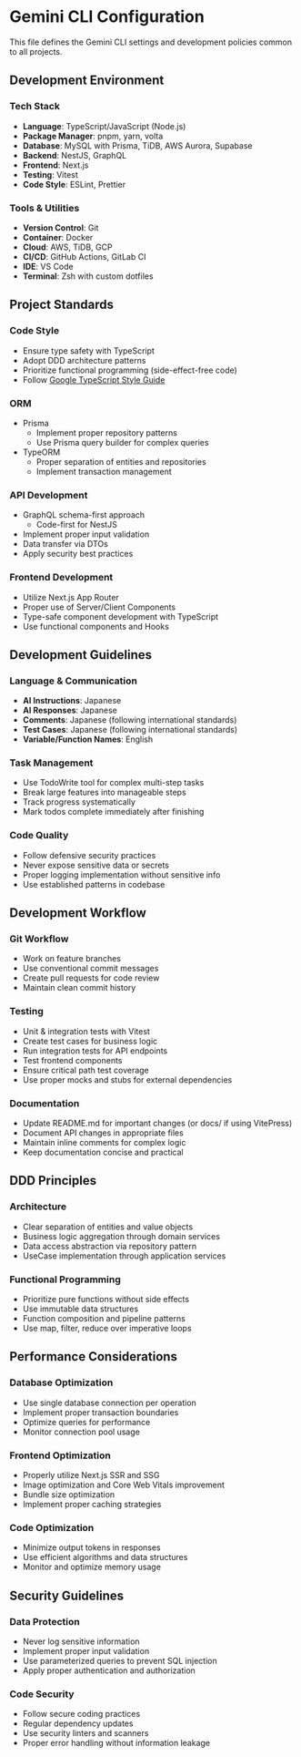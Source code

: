 # Gemini CLI Configuration

This file defines the Gemini CLI settings and development policies common to all projects.

## Development Environment

### Tech Stack

- **Language**: TypeScript/JavaScript (Node.js)
- **Package Manager**: pnpm, yarn, volta
- **Database**: MySQL with Prisma, TiDB, AWS Aurora, Supabase
- **Backend**: NestJS, GraphQL
- **Frontend**: Next.js
- **Testing**: Vitest
- **Code Style**: ESLint, Prettier

### Tools & Utilities

- **Version Control**: Git
- **Container**: Docker
- **Cloud**: AWS, TiDB, GCP
- **CI/CD**: GitHub Actions, GitLab CI
- **IDE**: VS Code
- **Terminal**: Zsh with custom dotfiles

## Project Standards

### Code Style

- Ensure type safety with TypeScript
- Adopt DDD architecture patterns
- Prioritize functional programming (side-effect-free code)
- Follow [Google TypeScript Style Guide](https://google.github.io/styleguide/tsguide.html)

### ORM

- Prisma
  - Implement proper repository patterns
  - Use Prisma query builder for complex queries
- TypeORM
  - Proper separation of entities and repositories
  - Implement transaction management

### API Development

- GraphQL schema-first approach
  - Code-first for NestJS
- Implement proper input validation
- Data transfer via DTOs
- Apply security best practices

### Frontend Development

- Utilize Next.js App Router
- Proper use of Server/Client Components
- Type-safe component development with TypeScript
- Use functional components and Hooks

## Development Guidelines

### Language & Communication

- **AI Instructions**: Japanese
- **AI Responses**: Japanese
- **Comments**: Japanese (following international standards)
- **Test Cases**: Japanese (following international standards)
- **Variable/Function Names**: English

### Task Management

- Use TodoWrite tool for complex multi-step tasks
- Break large features into manageable steps
- Track progress systematically
- Mark todos complete immediately after finishing

### Code Quality

- Follow defensive security practices
- Never expose sensitive data or secrets
- Proper logging implementation without sensitive info
- Use established patterns in codebase

## Development Workflow

### Git Workflow

- Work on feature branches
- Use conventional commit messages
- Create pull requests for code review
- Maintain clean commit history

### Testing

- Unit & integration tests with Vitest
- Create test cases for business logic
- Run integration tests for API endpoints
- Test frontend components
- Ensure critical path test coverage
- Use proper mocks and stubs for external dependencies

### Documentation

- Update README.md for important changes (or docs/ if using VitePress)
- Document API changes in appropriate files
- Maintain inline comments for complex logic
- Keep documentation concise and practical

## DDD Principles

### Architecture

- Clear separation of entities and value objects
- Business logic aggregation through domain services
- Data access abstraction via repository pattern
- UseCase implementation through application services

### Functional Programming

- Prioritize pure functions without side effects
- Use immutable data structures
- Function composition and pipeline patterns
- Use map, filter, reduce over imperative loops

## Performance Considerations

### Database Optimization

- Use single database connection per operation
- Implement proper transaction boundaries
- Optimize queries for performance
- Monitor connection pool usage

### Frontend Optimization

- Properly utilize Next.js SSR and SSG
- Image optimization and Core Web Vitals improvement
- Bundle size optimization
- Implement proper caching strategies

### Code Optimization

- Minimize output tokens in responses
- Use efficient algorithms and data structures
- Monitor and optimize memory usage

## Security Guidelines

### Data Protection

- Never log sensitive information
- Implement proper input validation
- Use parameterized queries to prevent SQL injection
- Apply proper authentication and authorization

### Code Security

- Follow secure coding practices
- Regular dependency updates
- Use security linters and scanners
- Proper error handling without information leakage
